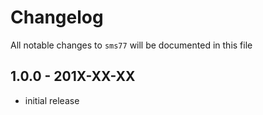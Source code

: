 # Changelog

All notable changes to `sms77` will be documented in this file

## 1.0.0 - 201X-XX-XX

- initial release
